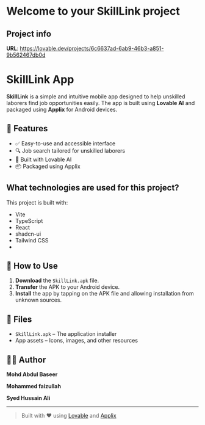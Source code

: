 # Welcome to your SkillLink project

## Project info

**URL**: https://lovable.dev/projects/6c6637ad-6ab9-46b3-a851-9b562467db0d

# SkillLink App

**SkillLink** is a simple and intuitive mobile app designed to help unskilled laborers find job opportunities easily. The app is built using **Lovable AI** and packaged using **Applix** for Android devices.

## 🚀 Features
- ✅ Easy-to-use and accessible interface
- 🔍 Job search tailored for unskilled laborers
- 🤖 Built with Lovable AI
- 📦 Packaged using Applix

## What technologies are used for this project?

This project is built with:

- Vite
- TypeScript
- React
- shadcn-ui
- Tailwind CSS
- 
## 📱 How to Use
1. **Download** the `SkillLink.apk` file.
2. **Transfer** the APK to your Android device.
3. **Install** the app by tapping on the APK file and allowing installation from unknown sources.

## 📁 Files
- `SkillLink.apk` – The application installer
- App assets – Icons, images, and other resources

## 🧑‍💻 Author
**Mohd Abdul Baseer**

**Mohammed faizullah**

**Syed Hussain Ali**

---

> Built with ❤️ using [Lovable](https://lovable.dev) and [Applix](https://appilix.com/)

